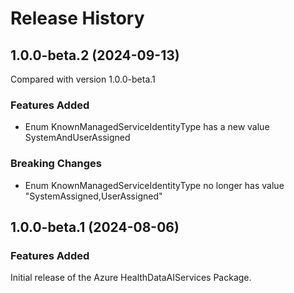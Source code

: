 # Release History
    
## 1.0.0-beta.2 (2024-09-13)
Compared with version 1.0.0-beta.1
    
### Features Added

  - Enum KnownManagedServiceIdentityType has a new value SystemAndUserAssigned

### Breaking Changes

  - Enum KnownManagedServiceIdentityType no longer has value "SystemAssigned,UserAssigned"
    
    
## 1.0.0-beta.1 (2024-08-06)

### Features Added

Initial release of the Azure HealthDataAIServices Package.
